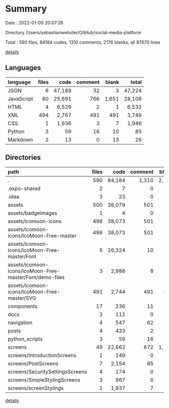 # Summary

Date : 2022-01-09 20:07:26

Directory /Users/sebastianwebster/GitHub/social-media-platform

Total : 590 files,  84184 codes, 1310 comments, 2176 blanks, all 87670 lines

[details](details.md)

## Languages
| language | files | code | comment | blank | total |
| :--- | ---: | ---: | ---: | ---: | ---: |
| JSON | 6 | 47,189 | 32 | 3 | 47,224 |
| JavaScript | 80 | 25,691 | 766 | 1,651 | 28,108 |
| HTML | 4 | 6,529 | 2 | 1 | 6,532 |
| XML | 494 | 2,767 | 491 | 491 | 3,749 |
| CSS | 1 | 1,936 | 3 | 7 | 1,946 |
| Python | 3 | 59 | 16 | 10 | 85 |
| Markdown | 2 | 13 | 0 | 13 | 26 |

## Directories
| path | files | code | comment | blank | total |
| :--- | ---: | ---: | ---: | ---: | ---: |
| . | 590 | 84,184 | 1,310 | 2,176 | 87,670 |
| .expo-shared | 2 | 7 | 0 | 7 | 14 |
| .idea | 3 | 23 | 0 | 0 | 23 |
| assets | 500 | 38,079 | 501 | 514 | 39,094 |
| assets/badgeimages | 1 | 4 | 0 | 4 | 8 |
| assets/icomoon-icons | 498 | 38,073 | 501 | 510 | 39,084 |
| assets/icomoon-icons/IcoMoon-Free-master | 498 | 38,073 | 501 | 510 | 39,084 |
| assets/icomoon-icons/IcoMoon-Free-master/Font | 5 | 26,324 | 10 | 12 | 26,346 |
| assets/icomoon-icons/IcoMoon-Free-master/Font/demo-files | 3 | 2,988 | 8 | 11 | 3,007 |
| assets/icomoon-icons/IcoMoon-Free-master/SVG | 491 | 2,744 | 491 | 491 | 3,726 |
| components | 17 | 236 | 11 | 40 | 287 |
| docs | 3 | 112 | 0 | 0 | 112 |
| navigation | 4 | 547 | 62 | 46 | 655 |
| posts | 4 | 433 | 2 | 11 | 446 |
| python_scripts | 3 | 59 | 16 | 10 | 85 |
| screens | 49 | 22,662 | 672 | 1,500 | 24,834 |
| screens/IntroductionScreens | 1 | 149 | 0 | 2 | 151 |
| screens/PostScreens | 7 | 2,154 | 85 | 174 | 2,413 |
| screens/SecuritySettingsScreens | 4 | 174 | 0 | 8 | 182 |
| screens/SimpleStylingScreens | 3 | 967 | 0 | 57 | 1,024 |
| screens/screenStylings | 1 | 1,937 | 7 | 183 | 2,127 |

[details](details.md)